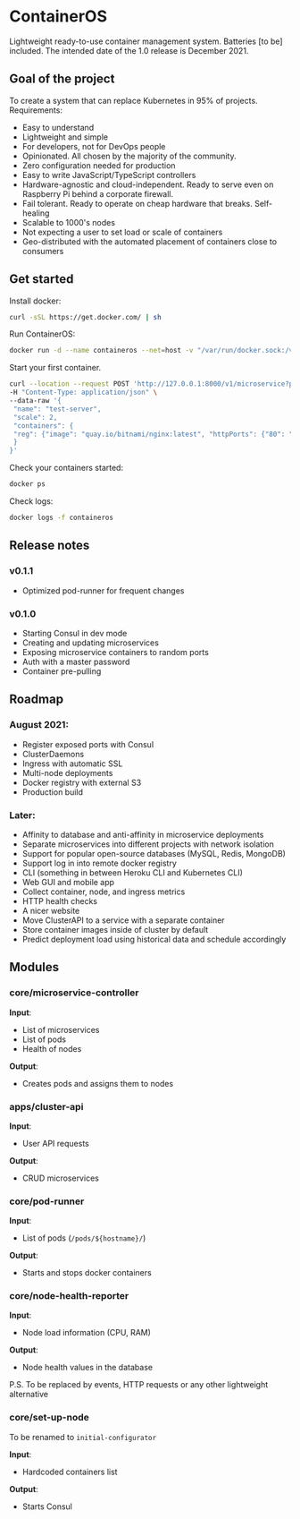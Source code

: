 # ContainerOS

Lightweight ready-to-use container management system. Batteries [to be] included. The intended date of the 1.0 release is December 2021.

## Goal of the project

To create a system that can replace Kubernetes in 95% of projects. Requirements:

- Easy to understand
- Lightweight and simple
- For developers, not for DevOps people
- Opinionated. All chosen by the majority of the community.
- Zero configuration needed for production
- Easy to write JavaScript/TypeScript controllers
- Hardware-agnostic and cloud-independent. Ready to serve even on Raspberry Pi behind a corporate firewall.
- Fail tolerant. Ready to operate on cheap hardware that breaks. Self-healing
- Scalable to 1000's nodes
- Not expecting a user to set load or scale of containers
- Geo-distributed with the automated placement of containers close to consumers

## Get started 

Install docker:

```bash
curl -sSL https://get.docker.com/ | sh
```

Run ContainerOS:
```bash
docker run -d --name containeros --net=host -v "/var/run/docker.sock:/var/run/docker.sock" quay.io/containeros/containeros:v0.1.1 
```

Start your first container.

```bash
curl --location --request POST 'http://127.0.0.1:8000/v1/microservice?password=dev' \
-H "Content-Type: application/json" \
--data-raw '{
 "name": "test-server",
 "scale": 2,
 "containers": {
 "reg": {"image": "quay.io/bitnami/nginx:latest", "httpPorts": {"80": "hello.localhost"}}
 }
}'
```

Check your containers started: 
```bash
docker ps
```

Check logs:
```bash
docker logs -f containeros
```

## Release notes

### v0.1.1
- Optimized pod-runner for frequent changes

### v0.1.0

- Starting Consul in dev mode
- Creating and updating microservices
- Exposing microservice containers to random ports
- Auth with a master password
- Container pre-pulling

## Roadmap

### August 2021: 
- Register exposed ports with Consul
- ClusterDaemons
- Ingress with automatic SSL
- Multi-node deployments
- Docker registry with external S3
- Production build

### Later:
- Affinity to database and anti-affinity in microservice deployments
- Separate microservices into different projects with network isolation
- Support for popular open-source databases (MySQL, Redis, MongoDB)
- Support log in into remote docker registry
- CLI (something in between Heroku CLI and Kubernetes CLI)
- Web GUI and mobile app
- Collect container, node, and ingress metrics
- HTTP health checks
- A nicer website
- Move ClusterAPI to a service with a separate container
- Store container images inside of cluster by default
- Predict deployment load using historical data and schedule accordingly

## Modules

### core/microservice-controller

**Input**: 
- List of microservices
- List of pods
- Health of nodes

**Output**: 
- Creates pods and assigns them to nodes

### apps/cluster-api
**Input**: 
- User API requests

**Output**: 
- CRUD microservices

### core/pod-runner
**Input**: 
- List of pods (`/pods/${hostname}/`)

**Output**: 
- Starts and stops docker containers

### core/node-health-reporter
**Input**: 
- Node load information (CPU, RAM)

**Output**: 
- Node health values in the database

P.S. To be replaced by events, HTTP requests or any other lightweight alternative

### core/set-up-node
To be renamed to `initial-configurator`

**Input**: 
- Hardcoded containers list

**Output**: 
- Starts Consul